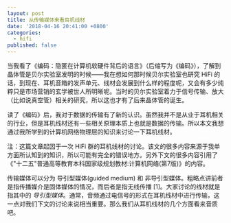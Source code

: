 ```yaml
---
layout: post
title: 从传输媒体来看耳机线材
date: '2018-04-16 20:41:00 +0800'
categories:
  - hifi
published: false
---
```


当我看了《编码：隐匿在计算机软硬件背后的语言》（后缩写为《编码》），了解到晶体管是贝尔实验室发明的时候——我在想如何那时候贝尔实验室也研究 HiFi 的话，到现在、耳机音箱的发声单元、线材会发展到什么样的程度呢，又会有多少纯粹只是市场营销的玄学被世人所明晰呢。当时的贝尔实验室着力于信号传输、放大（比如说真空管）相关的研究，所以这也才有了后来晶体管的诞生。

读了《编码》后，我对于数据的传输有了新的认识。虽然我并不是从业于耳机相关的行业，但是耳机线材还有一些相关原理本质上也就是数据的传输。所以本文我想通过我所学到的计算机网络物理层的知识来讨论一下耳机线材。

注：这篇文章起因于一次 HiFi 群的耳机线材的讨论。该文的很多内容来源于我单方面所认知到的知识，所以可能有完全的错误地方。另外下文的很多内容引用了《"十二五"普通高等教育本科国家级规划教材:计算机网络(第7版)》的内容。

传输媒体可以分为 导引型媒体(guided medium) 和 非导引型媒体。粗略点讲前者是指传播媒介是固体媒体的情况，而后者是指无线传播 [1]。大家讨论的线材就是指其中的 *导引型媒体*。通常，音频通过电信号的形式在耳机线材中进行传输，这一点对我们下文的讨论来说相当重要。那么我们从耳机线材的几个方面看来音质吧。
